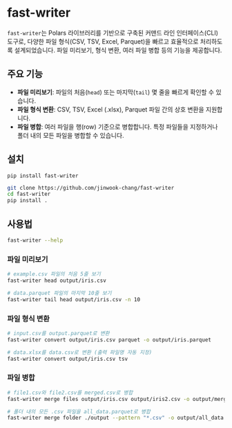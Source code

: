 # fast-writer

`fast-writer`는 Polars 라이브러리를 기반으로 구축된 커맨드 라인 인터페이스(CLI) 도구로, 다양한 파일 형식(CSV, TSV, Excel, Parquet)을 빠르고 효율적으로 처리하도록 설계되었습니다. 파일 미리보기, 형식 변환, 여러 파일 병합 등의 기능을 제공합니다.

## 주요 기능

*   **파일 미리보기**: 파일의 처음(`head`) 또는 마지막(`tail`) 몇 줄을 빠르게 확인할 수 있습니다.
*   **파일 형식 변환**: CSV, TSV, Excel (.xlsx), Parquet 파일 간의 상호 변환을 지원합니다.
*   **파일 병합**: 여러 파일을 행(row) 기준으로 병합합니다. 특정 파일들을 지정하거나 폴더 내의 모든 파일을 병합할 수 있습니다.

## 설치

```
pip install fast-writer
```

```bash
git clone https://github.com/jinwook-chang/fast-writer
cd fast-writer
pip install .
```

## 사용법


```bash
fast-writer --help
```

### 파일 미리보기
```bash
# example.csv 파일의 처음 5줄 보기
fast-writer head output/iris.csv

# data.parquet 파일의 마지막 10줄 보기
fast-writer tail head output/iris.csv -n 10
```

### 파일 형식 변환
```bash
# input.csv를 output.parquet로 변환
fast-writer convert output/iris.csv parquet -o output/iris.parquet

# data.xlsx를 data.csv로 변환 (출력 파일명 자동 지정)
fast-writer convert output/iris.csv tsv

```

### 파일 병합
```bash
# file1.csv와 file2.csv를 merged.csv로 병합
fast-writer merge files output/iris.csv output/iris2.csv -o output/merged.csv

# 폴더 내의 모든 .csv 파일을 all_data.parquet로 병합
fast-writer merge folder ./output --pattern "*.csv" -o output/all_data.parquet
```
